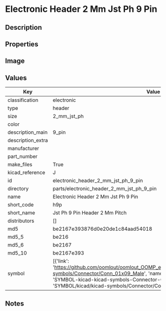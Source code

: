 # Electronic Header 2 Mm Jst Ph 9 Pin

## Description

## Properties


## Image


## Values

| Key | Value |
| --- | --- |
| classification | electronic |
| type | header |
| size | 2_mm_jst_ph |
| color |  |
| description_main | 9_pin |
| description_extra |  |
| manufacturer |  |
| part_number |  |
| make_files | True |
| kicad_reference | J |
| id | electronic_header_2_mm_jst_ph_9_pin |
| directory | parts/electronic_header_2_mm_jst_ph_9_pin |
| name | Electronic Header 2 Mm Jst Ph 9 Pin |
| short_code | h9p |
| short_name | Jst Ph 9 Pin Header 2 Mm Pitch |
| distributors | [] |
| md5 | be2167e393876d0e20de1c84aad54018 |
| md5_5 | be216 |
| md5_6 | be2167 |
| md5_10 | be2167e393 |
| symbol | [{'link': 'https://github.com/oomlout/oomlout_OOMP_eda_V2/tree/main/SYMBOL/kicad/kicad-symbols/Connector/Conn_01x09_Male', 'name': 'Connector : Conn_01x09_Male', 'id': 'SYMBOL-kicad-kicad-symbols-Connector-Conn_01x09_Male', 'directory': 'SYMBOL/kicad/kicad-symbols/Connector/Conn_01x09_Male/'}] |

## Notes

